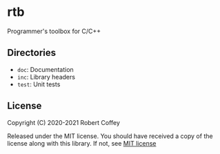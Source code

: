 # rtb

Programmer's toolbox for C/C++

## Directories

- `doc`: Documentation
- `inc`: Library headers
- `test`: Unit tests

## License

Copyright (C) 2020-2021 Robert Coffey

Released under the MIT license. You should have received a copy of the license
along with this library. If not, see
[MIT license](https://opensource.org/licenses/MIT)
